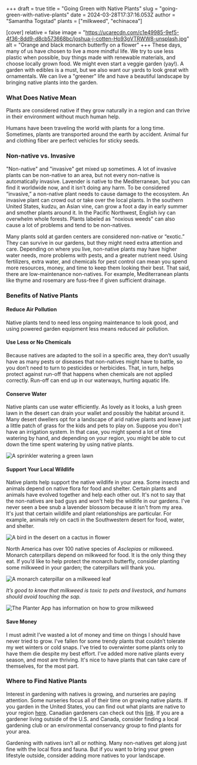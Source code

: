 +++
draft = true
title = "Going Green with Native Plants"
slug = "going-green-with-native-plants"
date = 2024-03-28T17:37:16.053Z
author = "Samantha Togstad"
plants = ["milkweed", "echinacea"]

[cover]
relative = false
image = "https://ucarecdn.com/c1e49985-9ef5-4f36-8dd9-d8cb573668bc/joshua-j-cotten-Ho93gVTRWW8-unsplash.jpg"
alt = "Orange and black monarch butterfly on a flower"
+++
These days, many of us have chosen to live a more mindful life. We try to use less plastic when possible, buy things made with renewable materials, and choose locally grown food. We might even start a veggie garden (yay!). A garden with edibles is a must, but we also want our yards to look great with ornamentals. We can live a "greener" life and have a beautiful landscape by bringing native plants into the garden.

### What Does Native Mean

Plants are considered native if they grow naturally in a region and can thrive in their environment without much human help. 

Humans have been traveling the world with plants for a long time. Sometimes, plants are transported around the earth by accident. Animal fur and clothing fiber are perfect vehicles for sticky seeds.  

### Non-native vs. Invasive

"Non-native" and "invasive" get mixed up sometimes. A lot of invasive plants can be non-native to an area, but not every non-native is automatically invasive.  Lavender is native to the Mediterranean, but you can find it worldwide now, and it isn’t doing any harm. To be considered “invasive,” a non-native plant needs to cause damage to the ecosystem. An invasive plant can crowd out or take over the local plants. In the southern United States, kudzu, an Asian vine, can grow a foot a day in early summer and smother plants around it. In the Pacific Northwest, English ivy can overwhelm whole forests. Plants labeled as "noxious weeds" can also cause a lot of problems and tend to be non-natives. 

Many plants sold at garden centers are considered non-native or “exotic.” They can survive in our gardens, but they might need extra attention and care. Depending on where you live, non-native plants may have higher water needs, more problems with pests, and a greater nutrient need. Using fertilizers, extra water, and chemicals for pest control can mean you spend more resources, money, and time to keep them looking their best. That said, there are low-maintenance non-natives.  For example, Mediterranean plants like thyme and rosemary are fuss-free if given sufficient drainage. 

### Benefits of Native Plants

#### Reduce Air Pollution

Native plants tend to need less ongoing maintenance to look good, and using powered garden equipment less means reduced air pollution. 

#### Use Less or No Chemicals

Because natives are adapted to the soil in a specific area, they don’t usually have as many pests or diseases that non-natives might have to battle, so you don’t need to turn to pesticides or herbicides. That, in turn, helps protect against run-off  that happens when chemicals are not applied correctly. Run-off can end up in our waterways, hurting aquatic life. 

#### Conserve Water

 Native plants can use water efficiently. As lovely as it looks, a lush green lawn in the desert can drain your wallet and possibly the habitat around it. Many desert dwellers opt for a landscape of arid native plants and leave just a little patch of grass for the kids and pets to play on. Suppose you don't have an irrigation system. In that case, you might spend a lot of time watering by hand, and depending on your region, you might be able to cut down the time spent watering by using native plants. 

![A sprinkler watering a green lawn](https://ucarecdn.com/30c7c569-baf9-4340-809d-3a7c658a9223/paul-moody--zbcx0Lvsfw-unsplash.jpg)

#### Support Your Local Wildlife

Native plants help support the native wildlife in your area. Some insects and animals depend on native flora for food and shelter. Certain plants and animals have evolved together and help each other out. It's not to say that the non-natives are bad guys and won't help the wildlife in our gardens. I've never seen a bee snub a lavender blossom because it isn't from my area. It's just that certain wildlife and plant relationships are particular. For example, animals rely on cacti in the Southwestern desert for food, water, and shelter. 

![A bird in the desert on a cactus in flower](https://ucarecdn.com/d72d5b01-db02-4b2c-a237-5db06e198447/oleksandr-sushko-Q1UA7LDupJc-unsplash.jpg)

North America has over 100 native species of *Asclepias* or milkweed. Monarch caterpillars depend on milkweed for food. It is the only thing they eat. If you’d like to help protect the monarch butterfly, consider planting some milkweed in your garden; the caterpillars will thank you. 

![A monarch caterpillar on a milkweed leaf](https://ucarecdn.com/b19bd450-502c-44d3-b324-e91fc2c40c75/monarchcaterpillar.jpg)

*It’s good to know that milkweed is toxic to pets and livestock, and humans should avoid touching the sap.*

![The Planter App has information on how to grow milkweed](https://ucarecdn.com/99303c92-6079-43a1-8577-c9bf3e264179/Screenshot%20(19).png "The Planter app has tips on how to grow milkweed")

#### Save Money

I must admit I’ve wasted a lot of money and time on things I should have never tried to grow. I’ve fallen for some trendy plants that couldn’t tolerate my wet winters or cold snaps. I've tried to overwinter some plants only to have them die despite my best effort.  I’ve added more native plants every season, and most are thriving. It's nice to have plants that can take care of themselves, for the most part.  

### Where to Find Native Plants

Interest in gardening with natives is growing, and nurseries are paying attention. Some nurseries focus all of their time on growing native plants. If you garden in the United States, you can find out what plants are native to your region [here](https://nativeplantfinder.nwf.org/Plants). Canadian gardeners can check out this [link](https://pollinatorpartnership.ca/en/find-your-roots).  If you are a gardener living outside of the U.S. and Canada, consider finding a local gardening club or an environmental conservancy group to find plants for your area.

Gardening with natives isn’t all or nothing. Many non-natives get along just fine with the local flora and fauna. But if you want to bring your green lifestyle outside, consider adding more natives to your landscape.
